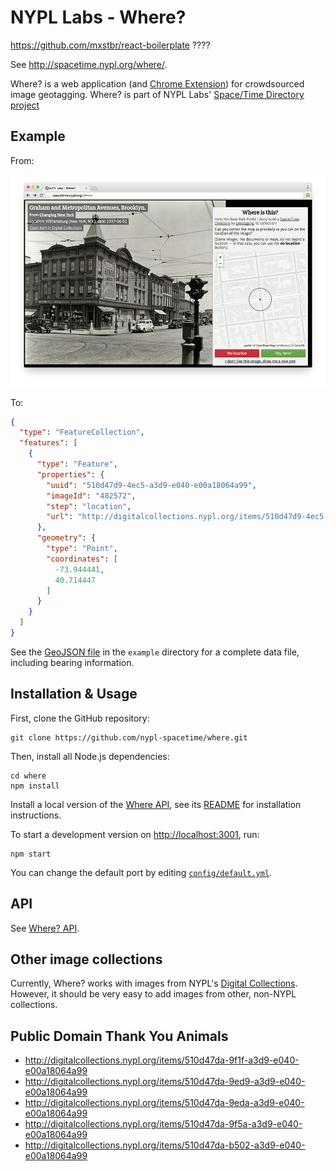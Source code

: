 # NYPL Labs - Where?

https://github.com/mxstbr/react-boilerplate
????

See http://spacetime.nypl.org/where/.

Where? is a web application (and [Chrome Extension](https://github.com/nypl-spacetime/where-tab)) for crowdsourced image geotagging. Where? is part of NYPL Labs' [Space/Time Directory project](http://spacetime.nypl.org/)

## Example

From:

![](example/screenshot.png)

To:

```json
{
  "type": "FeatureCollection",
  "features": [
    {
      "type": "Feature",
      "properties": {
        "uuid": "510d47d9-4ec5-a3d9-e040-e00a18064a99",
        "imageId": "482572",
        "step": "location",
        "url": "http://digitalcollections.nypl.org/items/510d47d9-4ec5-a3d9-e040-e00a18064a99"
      },
      "geometry": {
        "type": "Point",
        "coordinates": [
          -73.944441,
          40.714447
        ]
      }
    }
  ]
}

```

See the [GeoJSON file](example/data.geojson) in the `example` directory for a complete data file, including bearing information.

## Installation & Usage

First, clone the GitHub repository:

    git clone https://github.com/nypl-spacetime/where.git

Then, install all Node.js dependencies:

    cd where
    npm install

Install a local version of the [Where API](https://github.com/nypl-spacetime/where-api), see its [README](https://github.com/nypl-spacetime/where-api) for installation instructions.

To start a development version on [http://localhost:3001](http://localhost:3001), run:

    npm start

You can change the default port by editing [`config/default.yml`](config/default.yml).

## API

See [Where? API](https://github.com/nypl-spacetime/where-api).

## Other image collections

Currently, Where? works with images from NYPL's [Digital Collections](http://digitalcollections.nypl.org/). However, it should be very easy to add images from other, non-NYPL collections.

## Public Domain Thank You Animals

- http://digitalcollections.nypl.org/items/510d47da-9f1f-a3d9-e040-e00a18064a99
- http://digitalcollections.nypl.org/items/510d47da-9ed9-a3d9-e040-e00a18064a99
- http://digitalcollections.nypl.org/items/510d47da-9eda-a3d9-e040-e00a18064a99
- http://digitalcollections.nypl.org/items/510d47da-9f5a-a3d9-e040-e00a18064a99
- http://digitalcollections.nypl.org/items/510d47da-b502-a3d9-e040-e00a18064a99
